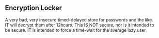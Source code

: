 Encryption Locker
----------------

A very bad, very insecure timed-delayed store for passwords and the like.  IT will decrypt them after 12hours.  This IS NOT secure, nor is it intended to be secure.  IT is intended to force a time-wait for the average lazy user.

